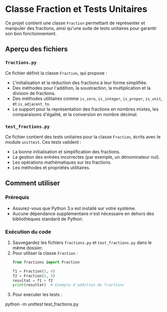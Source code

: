 # Classe Fraction et Tests Unitaires

Ce projet contient une classe `Fraction` permettant de représenter et manipuler des fractions, ainsi qu'une suite de tests unitaires pour garantir son bon fonctionnement.

## Aperçu des fichiers

### `fractions.py`
Ce fichier définit la classe `Fraction`, qui propose :
- L'initialisation et la réduction des fractions à leur forme simplifiée.
- Des méthodes pour l'addition, la soustraction, la multiplication et la division de fractions.
- Des méthodes utilitaires comme `is_zero`, `is_integer`, `is_proper`, `is_unit`, et `is_adjacent_to`.
- Le support pour la représentation des fractions en nombres mixtes, les comparaisons d'égalité, et la conversion en nombre décimal.

### `test_fractions.py`
Ce fichier contient des tests unitaires pour la classe `Fraction`, écrits avec le module `unittest`. Ces tests valident :
- La bonne initialisation et simplification des fractions.
- La gestion des entrées incorrectes (par exemple, un dénominateur nul).
- Les opérations mathématiques sur les fractions.
- Les méthodes et propriétés utilitaires.

## Comment utiliser

### Prérequis
- Assurez-vous que Python 3.x est installé sur votre système.
- Aucune dépendance supplémentaire n'est nécessaire en dehors des bibliothèques standard de Python.

### Exécution du code
1. Sauvegardez les fichiers `fractions.py` et `test_fractions.py` dans le même dossier.
2. Pour utiliser la classe `Fraction` :
   ```python
   from fractions import Fraction
   
   f1 = Fraction(3, 4)
   f2 = Fraction(2, 3)
   resultat = f1 + f2
   print(resultat)  # Exemple d'addition de fractions

3. Pour executer les tests :

python -m unittest test_fractions.py

